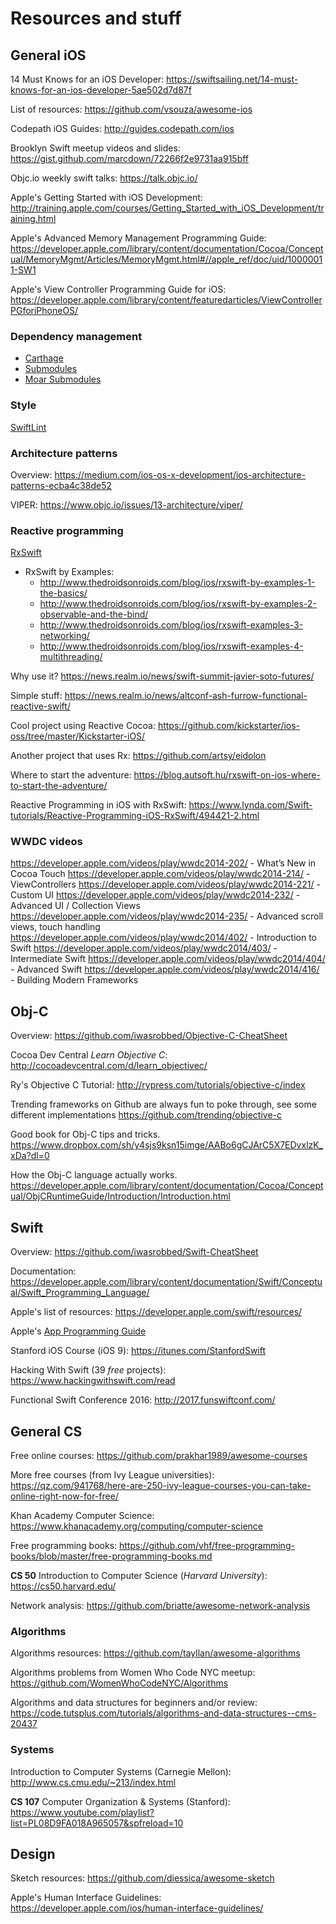 # Resources and stuff

## General iOS
14 Must Knows for an iOS Developer: https://swiftsailing.net/14-must-knows-for-an-ios-developer-5ae502d7d87f

List of resources: https://github.com/vsouza/awesome-ios

Codepath iOS Guides: http://guides.codepath.com/ios

Brooklyn Swift meetup videos and slides: https://gist.github.com/marcdown/72266f2e9731aa915bff

Objc.io weekly swift talks: https://talk.objc.io/

Apple's Getting Started with iOS Development:
http://training.apple.com/courses/Getting_Started_with_iOS_Development/training.html

Apple's Advanced Memory Management Programming Guide: https://developer.apple.com/library/content/documentation/Cocoa/Conceptual/MemoryMgmt/Articles/MemoryMgmt.html#//apple_ref/doc/uid/10000011-SW1

Apple's View Controller Programming Guide for iOS: https://developer.apple.com/library/content/featuredarticles/ViewControllerPGforiPhoneOS/
### Dependency management

- [Carthage](https://github.com/Carthage/Carthage])
- [Submodules](https://git-scm.com/book/en/v2/Getting-Started)
- [Moar Submodules](https://git-scm.com/book/en/v2/Git-Tools-Submodules)

### Style
[SwiftLint](https://github.com/realm/SwiftLint)

### Architecture patterns
Overview: https://medium.com/ios-os-x-development/ios-architecture-patterns-ecba4c38de52

VIPER: https://www.objc.io/issues/13-architecture/viper/

### Reactive programming
[RxSwift](https://github.com/ReactiveX/RxSwift)
- RxSwift by Examples:
  - http://www.thedroidsonroids.com/blog/ios/rxswift-by-examples-1-the-basics/
  - http://www.thedroidsonroids.com/blog/ios/rxswift-by-examples-2-observable-and-the-bind/
  - http://www.thedroidsonroids.com/blog/ios/rxswift-examples-3-networking/
  - http://www.thedroidsonroids.com/blog/ios/rxswift-examples-4-multithreading/

Why use it? https://news.realm.io/news/swift-summit-javier-soto-futures/

Simple stuff: https://news.realm.io/news/altconf-ash-furrow-functional-reactive-swift/

Cool project using Reactive Cocoa: https://github.com/kickstarter/ios-oss/tree/master/Kickstarter-iOS/

Another project that uses Rx: https://github.com/artsy/eidolon

Where to start the adventure: https://blog.autsoft.hu/rxswift-on-ios-where-to-start-the-adventure/

Reactive Programming in iOS with RxSwift: https://www.lynda.com/Swift-tutorials/Reactive-Programming-iOS-RxSwift/494421-2.html


### WWDC videos
https://developer.apple.com/videos/play/wwdc2014-202/ - What’s New in Cocoa Touch
https://developer.apple.com/videos/play/wwdc2014-214/ - ViewControllers
https://developer.apple.com/videos/play/wwdc2014-221/ - Custom UI
https://developer.apple.com/videos/play/wwdc2014-232/ - Advanced UI / Collection Views
https://developer.apple.com/videos/play/wwdc2014-235/ - Advanced scroll views, touch handling
https://developer.apple.com/videos/play/wwdc2014/402/ - Introduction to Swift
https://developer.apple.com/videos/play/wwdc2014/403/ - Intermediate Swift
https://developer.apple.com/videos/play/wwdc2014/404/ - Advanced Swift
https://developer.apple.com/videos/play/wwdc2014/416/ - Building Modern Frameworks


## Obj-C
Overview:
https://github.com/iwasrobbed/Objective-C-CheatSheet

Cocoa Dev Central _Learn Objective C_: http://cocoadevcentral.com/d/learn_objectivec/

Ry's Objective C Tutorial: http://rypress.com/tutorials/objective-c/index

Trending frameworks on Github are always fun to poke through, see some different implementations
https://github.com/trending/objective-c

Good book for Obj-C tips and tricks.
https://www.dropbox.com/sh/y4sjs9ksn15imge/AABo6gCJArC5X7EDvxlzK_xDa?dl=0

How the Obj-C language actually works.
https://developer.apple.com/library/content/documentation/Cocoa/Conceptual/ObjCRuntimeGuide/Introduction/Introduction.html

## Swift
Overview: https://github.com/iwasrobbed/Swift-CheatSheet

Documentation: https://developer.apple.com/library/content/documentation/Swift/Conceptual/Swift_Programming_Language/

Apple's list of resources: https://developer.apple.com/swift/resources/

Apple's [App Programming Guide](https://developer.apple.com/library/content/documentation/iPhone/Conceptual/iPhoneOSProgrammingGuide/Introduction/Introduction.html#//apple_ref/doc/uid/TP40007072)

Stanford iOS Course (iOS 9): https://itunes.com/StanfordSwift

Hacking With Swift (39 _free_ projects): https://www.hackingwithswift.com/read

Functional Swift Conference 2016: http://2017.funswiftconf.com/

## General CS
Free online courses: https://github.com/prakhar1989/awesome-courses

More free courses (from Ivy League universities): https://qz.com/941768/here-are-250-ivy-league-courses-you-can-take-online-right-now-for-free/

Khan Academy Computer Science: https://www.khanacademy.org/computing/computer-science

Free programming books: https://github.com/vhf/free-programming-books/blob/master/free-programming-books.md

**CS 50** Introduction to Computer Science (_Harvard University_): https://cs50.harvard.edu/

Network analysis: https://github.com/briatte/awesome-network-analysis

### Algorithms
Algorithms resources: https://github.com/tayllan/awesome-algorithms

Algorithms problems from Women Who Code NYC meetup: https://github.com/WomenWhoCodeNYC/Algorithms

Algorithms and data structures for beginners and/or review: https://code.tutsplus.com/tutorials/algorithms-and-data-structures--cms-20437

### Systems
Introduction to Computer Systems (Carnegie Mellon): http://www.cs.cmu.edu/~213/index.html

**CS 107** Computer Organization & Systems (Stanford): https://www.youtube.com/playlist?list=PL08D9FA018A965057&spfreload=10

## Design
Sketch resources: https://github.com/diessica/awesome-sketch

Apple's Human Interface Guidelines: https://developer.apple.com/ios/human-interface-guidelines/

